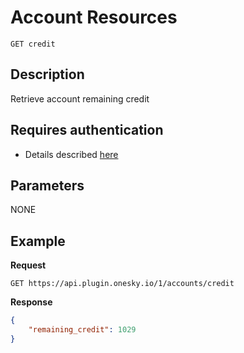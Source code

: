 # Account Resources

    GET credit

## Description
Retrieve account remaining credit


## Requires authentication
* Details described [here](/README.md#authentication)


## Parameters
NONE


## Example
**Request**

    GET https://api.plugin.onesky.io/1/accounts/credit

**Response**
``` json
{
    "remaining_credit": 1029
}
```
